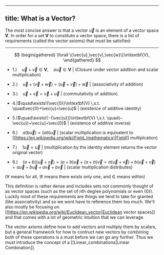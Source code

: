 
---
title:  What is a Vector?
---
The most concise answer is that a vector $\vec {u}$ is an element of a vector space $\textbf{V}$. In order for a set $\textbf{V}$ to constitute a vector space, there is a list of requirements (called the vector axioms) that must be satisfied:

---

$$
\begin{gathered}
\forall \{\vec{u},\vec{v},\vec{w}\}\in\textbf{V},
\end{gathered}
$$

- 1.)$\quad\vec{u}+\vec{v}\in\textbf{V}$,$\quad a\vec{u}\in\textbf{V}$   |   (Closure under vector addition and scalar multiplication)

- 2.)$\quad\vec{u}+(\vec{v}+\vec{w})=(\vec{u}+\vec{v})+\vec{w}$   |   (associativity of addition)

- 3.)$\quad\vec{u}+\vec{v}=\vec{v}+\vec{u}$   |   (commutativity of addition)

- 4.)$\quad\exists!{\vec{0}}\in\textbf{V} \,s.t. \quad\vec{0}+\vec{u}=\vec{u}$   |   (existence of additive identity)

- 5.)$\quad\exists!(−{\vec{u}})\in\textbf{V} \,s.t. \quad(−\vec{u})+\vec{u}=\vec{0}$   |   (existence of additive inverse)

- 6.)$\quad a(b\vec{u})=(ab)\vec{u}$   |   (scalar multiplication is equivalent to [[https://en.wikipedia.org/wiki/Field_(mathematics)|Field]] multiplcation)


- 7.)$\quad1\vec{u}=\vec{u}$   |   (multiplication by the identity element returns the vector original vector)

- 8.)$\quad(a+b)(\vec{u}+\vec{v})=(a+b)\vec{u}+(a+b)\vec{v}=a(\vec{u}+\vec{v})+b(\vec{u}+\vec{v})=a\vec{u}+b\vec{u}+a\vec{v}+b\vec{v}$   |   (scalar multiplication distributes)

($\forall$  means for all, $\exists!$ means there exists only one, and $\in$ means within)

This definition is rather dense and includes sets not commonly thought of as vector spaces (such as the set of nth degree polynomials or even $\{0\}$). Luckily most of these requirements are things we tend to take for granted (like associativity) and so we wont have to reference them too much. We'll also mostly be focusing on [[https://en.wikipedia.org/wiki/Euclidean_vector|Euclidean vector spaces]] and that comes with a lot of geometric intuition that we can leverage.

The vector axioms define how to add vectors and multiply them by scalars, but a general framework for how to contruct new vectors by combining both of these operations is a must before we can go any further. Thus we must introduce the concept of a [[Linear_combinations|Linear Combination]].

